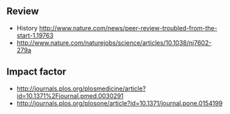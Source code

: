 

## Review

* History http://www.nature.com/news/peer-review-troubled-from-the-start-1.19763
* http://www.nature.com/naturejobs/science/articles/10.1038/nj7602-279a


## Impact factor

* http://journals.plos.org/plosmedicine/article?id=10.1371%2Fjournal.pmed.0030291
* http://journals.plos.org/plosone/article?id=10.1371/journal.pone.0154199
